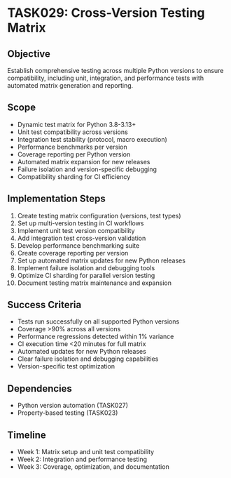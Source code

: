 # TASK029: Cross-Version Testing Matrix

## Objective
Establish comprehensive testing across multiple Python versions to ensure compatibility, including unit, integration, and performance tests with automated matrix generation and reporting.

## Scope
- Dynamic test matrix for Python 3.8-3.13+
- Unit test compatibility across versions
- Integration test stability (protocol, macro execution)
- Performance benchmarks per version
- Coverage reporting per Python version
- Automated matrix expansion for new releases
- Failure isolation and version-specific debugging
- Compatibility sharding for CI efficiency

## Implementation Steps
1. Create testing matrix configuration (versions, test types)
2. Set up multi-version testing in CI workflows
3. Implement unit test version compatibility
4. Add integration test cross-version validation
5. Develop performance benchmarking suite
6. Create coverage reporting per version
7. Set up automated matrix updates for new Python releases
8. Implement failure isolation and debugging tools
9. Optimize CI sharding for parallel version testing
10. Document testing matrix maintenance and expansion

## Success Criteria
- Tests run successfully on all supported Python versions
- Coverage >90% across all versions
- Performance regressions detected within 1% variance
- CI execution time <20 minutes for full matrix
- Automated updates for new Python releases
- Clear failure isolation and debugging capabilities
- Version-specific test optimization

## Dependencies
- Python version automation (TASK027)
- Property-based testing (TASK023)

## Timeline
- Week 1: Matrix setup and unit test compatibility
- Week 2: Integration and performance testing
- Week 3: Coverage, optimization, and documentation
